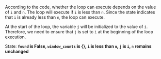 According to the code, whether the loop can execute depends on the value of `i` and `n`. The loop will execute if `i` is less than `n`. Since the state indicates that `i` is already less than `n`, the loop can execute. 

At the start of the loop, the variable `j` will be initialized to the value of `i`. Therefore, we need to ensure that `j` is set to `i` at the beginning of the loop execution.

State: **`found` is False, `window_counts` is {}, `i` is less than `n`, `j` is `i`, `n` remains unchanged**